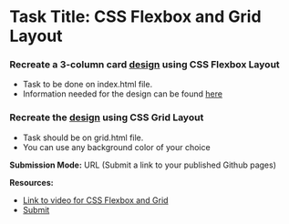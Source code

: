 # Task Title: CSS Flexbox and Grid Layout

### Recreate a 3-column card [design](https://www.waiting.zuriboard.com/dashboard/task/71) using CSS Flexbox Layout

* Task to be done on index.html file.
* Information needed for the design can be found [here](https://www.waiting.zuriboard.com/dashboard/task/71)

### Recreate the [design](https://www.waiting.zuriboard.com/dashboard/task/71) using CSS Grid Layout

* Task should be on grid.html file.
* You can use any background color of your choice

**Submission Mode:** URL (Submit a link to your published Github pages)

**Resources:**

* [Link to video for CSS Flexbox and Grid](https://www.waiting.zuriboard.com/dashboard/task/71)
* [Submit](https://www.waiting.zuriboard.com/dashboard/task/71)
